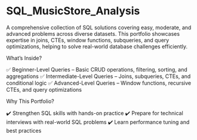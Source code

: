 # SQL_MusicStore_Analysis
A comprehensive collection of SQL solutions covering easy, moderate, and advanced problems across diverse datasets. This portfolio showcases expertise in joins, CTEs, window functions, subqueries, and query optimizations, helping to solve real-world database challenges efficiently.

What’s Inside?

✅ Beginner-Level Queries – Basic CRUD operations, filtering, sorting, and aggregations
✅ Intermediate-Level Queries – Joins, subqueries, CTEs, and conditional logic
✅ Advanced-Level Queries – Window functions, recursive CTEs, and query optimizations

Why This Portfolio?

✔️ Strengthen SQL skills with hands-on practice
✔️ Prepare for technical interviews with real-world SQL problems
✔️ Learn performance tuning and best practices
